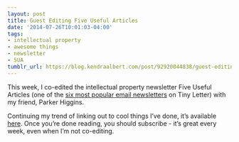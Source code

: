 ```yaml
---
layout: post
title: Guest Editing Five Useful Articles
date: '2014-07-26T10:01:03-04:00'
tags:
- intellectual property
- awesome things
- newsletter
- 5UA
tumblr_url: https://blog.kendraalbert.com/post/92920044838/guest-editing-five-useful-articles
---
```

This week, I co-edited the intellectual property newsletter Five Useful Articles (one of the [six most popular email newsletters](http://www.fastcompany.com/3033338/most-creative-people/tips-on-crafting-a-popular-newsletter-from-top-newsletter-authors?utm_campaign=home&utm_source=tumblr&utm_medium=exchange&partner=tumblr) on Tiny Letter) with my friend, Parker Higgins.

Continuing my trend of linking out to cool things I’ve done, it’s available [here](http://t.co/5zknZmS5RE). Once you’re done reading, you should subscribe - it’s great every week, even when I’m not co-editing.&nbsp;

